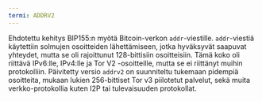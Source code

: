 ```yaml
---
termi: ADDRV2
---
```


Ehdotettu kehitys BIP155:n myötä Bitcoin-verkon `addr`-viestille. `addr`-viestiä käytettiin solmujen osoitteiden lähettämiseen, jotka hyväksyvät saapuvat yhteydet, mutta se oli rajoittunut 128-bittisiin osoitteisiin. Tämä koko oli riittävä IPv6:lle, IPv4:lle ja Tor V2 -osoitteille, mutta se ei riittänyt muihin protokolliin. Päivitetty versio `addrv2` on suunniteltu tukemaan pidempiä osoitteita, mukaan lukien 256-bittiset Tor v3 piilotetut palvelut, sekä muita verkko-protokollia kuten I2P tai tulevaisuuden protokollat.
